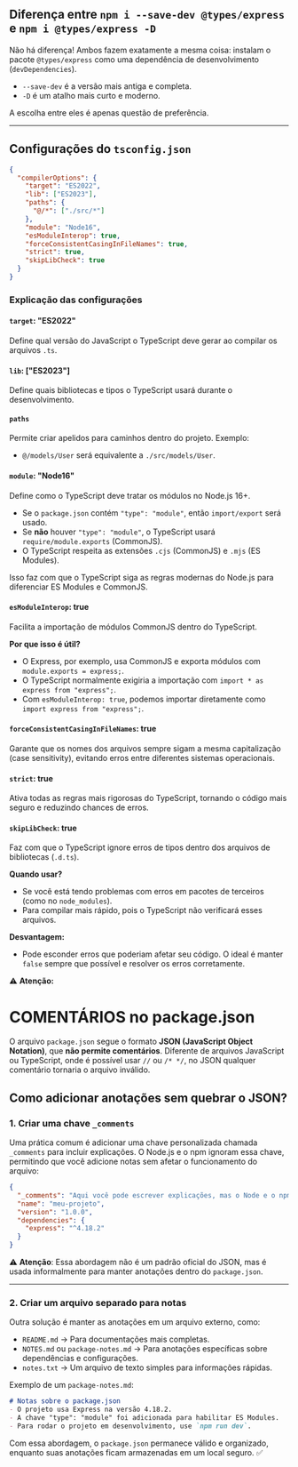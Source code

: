 ## Diferença entre `npm i --save-dev @types/express` e `npm i @types/express -D`

Não há diferença! Ambos fazem exatamente a mesma coisa: instalam o pacote `@types/express` como uma dependência de desenvolvimento (`devDependencies`).

- `--save-dev` é a versão mais antiga e completa.
- `-D` é um atalho mais curto e moderno.

A escolha entre eles é apenas questão de preferência.

---

## Configurações do `tsconfig.json`

```json
{
  "compilerOptions": {
    "target": "ES2022",
    "lib": ["ES2023"],
    "paths": {
      "@/*": ["./src/*"]
    },
    "module": "Node16",
    "esModuleInterop": true,
    "forceConsistentCasingInFileNames": true,
    "strict": true,
    "skipLibCheck": true
  }
}
```

### Explicação das configurações

#### `target`: "ES2022"
Define qual versão do JavaScript o TypeScript deve gerar ao compilar os arquivos `.ts`.

#### `lib`: ["ES2023"]
Define quais bibliotecas e tipos o TypeScript usará durante o desenvolvimento.

#### `paths`
Permite criar apelidos para caminhos dentro do projeto. Exemplo:
- `@/models/User` será equivalente a `./src/models/User`.

#### `module`: "Node16"
Define como o TypeScript deve tratar os módulos no Node.js 16+.
- Se o `package.json` contém `"type": "module"`, então `import/export` será usado.
- Se **não** houver `"type": "module"`, o TypeScript usará `require/module.exports` (CommonJS).
- O TypeScript respeita as extensões `.cjs` (CommonJS) e `.mjs` (ES Modules).

Isso faz com que o TypeScript siga as regras modernas do Node.js para diferenciar ES Modules e CommonJS.

#### `esModuleInterop`: true
Facilita a importação de módulos CommonJS dentro do TypeScript.

**Por que isso é útil?**
- O Express, por exemplo, usa CommonJS e exporta módulos com `module.exports = express;`.
- O TypeScript normalmente exigiria a importação com `import * as express from "express";`.
- Com `esModuleInterop: true`, podemos importar diretamente como `import express from "express";`.

#### `forceConsistentCasingInFileNames`: true
Garante que os nomes dos arquivos sempre sigam a mesma capitalização (case sensitivity), evitando erros entre diferentes sistemas operacionais.

#### `strict`: true
Ativa todas as regras mais rigorosas do TypeScript, tornando o código mais seguro e reduzindo chances de erros.

#### `skipLibCheck`: true
Faz com que o TypeScript ignore erros de tipos dentro dos arquivos de bibliotecas (`.d.ts`).

**Quando usar?**
- Se você está tendo problemas com erros em pacotes de terceiros (como no `node_modules`).
- Para compilar mais rápido, pois o TypeScript não verificará esses arquivos.

**Desvantagem:**
- Pode esconder erros que poderiam afetar seu código. O ideal é manter `false` sempre que possível e resolver os erros corretamente.



⚠️ **Atenção:** 
# COMENTÁRIOS no package.json

O arquivo `package.json` segue o formato **JSON (JavaScript Object Notation)**, que **não permite comentários**. Diferente de arquivos JavaScript ou TypeScript, onde é possível usar `//` ou `/* */`, no JSON qualquer comentário tornaria o arquivo inválido.

## Como adicionar anotações sem quebrar o JSON?

### 1. Criar uma chave `_comments`
Uma prática comum é adicionar uma chave personalizada chamada `_comments` para incluir explicações. O Node.js e o npm ignoram essa chave, permitindo que você adicione notas sem afetar o funcionamento do arquivo:

```json
{
  "_comments": "Aqui você pode escrever explicações, mas o Node e o npm vão ignorar isso.",
  "name": "meu-projeto",
  "version": "1.0.0",
  "dependencies": {
    "express": "^4.18.2"
  }
}
```

⚠️ **Atenção**: Essa abordagem não é um padrão oficial do JSON, mas é usada informalmente para manter anotações dentro do `package.json`.

---

### 2. Criar um arquivo separado para notas
Outra solução é manter as anotações em um arquivo externo, como:

- `README.md` → Para documentações mais completas.
- `NOTES.md` ou `package-notes.md` → Para anotações específicas sobre dependências e configurações.
- `notes.txt` → Um arquivo de texto simples para informações rápidas.

Exemplo de um `package-notes.md`:
```md
# Notas sobre o package.json
- O projeto usa Express na versão 4.18.2.
- A chave "type": "module" foi adicionada para habilitar ES Modules.
- Para rodar o projeto em desenvolvimento, use `npm run dev`.
```

Com essa abordagem, o `package.json` permanece válido e organizado, enquanto suas anotações ficam armazenadas em um local seguro. ✅
